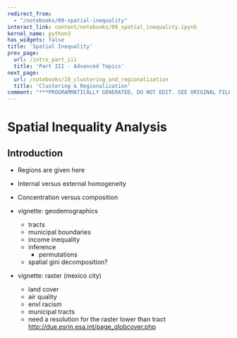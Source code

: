 ```yaml
---
redirect_from:
  - "/notebooks/09-spatial-inequality"
interact_link: content/notebooks/09_spatial_inequality.ipynb
kernel_name: python3
has_widgets: false
title: 'Spatial Inequality'
prev_page:
  url: /intro_part_iii
  title: 'Part III - Advanced Topics'
next_page:
  url: /notebooks/10_clustering_and_regionalization
  title: 'Clustering & Regionalization'
comment: "***PROGRAMMATICALLY GENERATED, DO NOT EDIT. SEE ORIGINAL FILES IN /content***"
---
```


# Spatial Inequality Analysis

## Introduction

- Regions are given here
- Internal versus external homogeneity
- Concentration versus composition

- vignette: geodemographics
   - tracts
   - municipal boundaries
   - income inequality
   - inference
       - permutations
   - spatial gini decomposition?
- vignette: raster (mexico city)
   - land cover
   - air quality
   - envl racism
   - municipal tracts
   - need a resolution for the raster lower than tract
   http://due.esrin.esa.int/page_globcover.php
